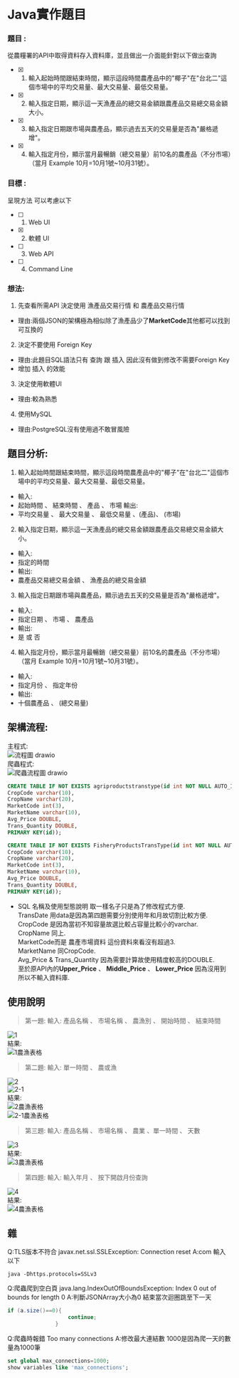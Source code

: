 # Java實作題目
### 題目 : 
從農糧署的API中取得資料存入資料庫，並且做出一介面能針對以下做出查詢

- [x] 1. 輸入起始時間跟結束時間，顯示這段時間農產品中的"椰子"在"台北二"這個市場中的平均交易量、最大交易量、最低交易量。
- [x] 2. 輸入指定日期，顯示這一天漁產品的總交易金額跟農產品交易總交易金額大小。
- [x] 3. 輸入指定日期跟市場與農產品，顯示過去五天的交易量是否為"嚴格遞增"。
- [x] 4. 輸入指定月份，顯示當月最暢銷（總交易量）前10名的農產品（不分市場）（當月 Example 10月=10月1號~10月31號）。
### 目標 : 
呈現方法 可以考慮以下
- [ ] 1. Web UI
- [x] 2. 軟體 UI
- [ ] 3. Web API
- [ ] 4. Command Line
### 想法:
1. 先查看所需API 決定使用 漁產品交易行情 和 農產品交易行情 
- 理由:兩個JSON的架構極為相似除了漁產品少了**MarketCode**其他都可以找到可互換的 
2. 決定不要使用 Foreign Key
- 理由:此題目SQL語法只有 查詢 跟 插入 因此沒有做到修改不需要Foreign Key
- 增加 插入 的效能
3. 決定使用軟體UI
- 理由:較為熟悉
4. 使用MySQL 
- 理由:PostgreSQL沒有使用過不敢冒風險
## 題目分析:
1. 輸入起始時間跟結束時間，顯示這段時間農產品中的"椰子"在"台北二"這個市場中的平均交易量、最大交易量、最低交易量。
- 輸入: 
- 起始時間 、 結束時間 、 產品 、 市場
輸出: 
- 平均交易量 、 最大交易量 、 最低交易量 、(產品)、 (市場)
2. 輸入指定日期，顯示這一天漁產品的總交易金額跟農產品交易總交易金額大小。
- 輸入: 
-  指定的時間
- 輸出:
- 農產品交易總交易金額 、 漁產品的總交易金額
3. 輸入指定日期跟市場與農產品，顯示過去五天的交易量是否為"嚴格遞增"。
- 輸入:
- 指定日期 、 市場 、 農產品
- 輸出:  
- 是 或 否
4. 輸入指定月份，顯示當月最暢銷（總交易量）前10名的農產品（不分市場）（當月 Example 10月=10月1號~10月31號）。
- 輸入:
- 指定月份 、 指定年份
- 輸出:
- 十個農產品 、 (總交易量)
## 架構流程:
主程式:<br>
![流程圖 drawio](https://user-images.githubusercontent.com/77679082/148413297-606e65c7-7665-4a9e-a567-fad84584ca1a.png)  
爬蟲程式:<br>
![爬蟲流程圖 drawio](https://user-images.githubusercontent.com/77679082/148483350-85f0dcf4-f9ac-4cf5-b442-0494bd942a7f.png)  
```sql
CREATE TABLE IF NOT EXISTS agriproductstranstype(id int NOT NULL AUTO_INCREMENT, TransDate date, 
CropCode varchar(10), 
CropName varchar(20),
MarketCode int(3),
MarketName varchar(10),
Avg_Price DOUBLE,
Trans_Quantity DOUBLE,
PRIMARY KEY(id));
```
```sql
CREATE TABLE IF NOT EXISTS FisheryProductsTransType(id int NOT NULL AUTO_INCREMENT, TransDate date, 
CropCode varchar(10), 
CropName varchar(20),
MarketCode int(3),
MarketName varchar(10),
Avg_Price DOUBLE,
Trans_Quantity DOUBLE,
PRIMARY KEY(id));
```
- SQL 名稱及使用型態說明
取一樣名子只是為了修改程式方便.  
TransDate 用data是因為第四題需要分別使用年和月故切割比較方便.  
CropCode 是因為當初不知容量故選比較占容量比較小的varchar.  
CropName 同上.  
MarketCode而是 農產市場資料 這份資料來看沒有超過3.  
MarketName 同CropCode.  
Avg_Price & Trans_Quantity 因為需要計算故使用精度較高的DOUBLE.  
至於原API內的**Upper_Price** 、 **Middle_Price** 、 **Lower_Price** 因為沒用到所以不輸入資料庫.  





## 使用說明
> 第一題:
> 輸入: 產品名稱 、 市場名稱 、 農漁別 、 開始時間 、 結束時間

![1](https://user-images.githubusercontent.com/77679082/148412834-96a5b093-2b3c-49ae-bd09-0de24d3fd2ad.png)  
結果:<br>
![1農漁表格](https://user-images.githubusercontent.com/77679082/148412982-bcef16f9-cefe-4ea5-bcbe-10b796545ee6.png)  

> 第二題:
> 輸入: 單一時間 、 農或漁

![2](https://user-images.githubusercontent.com/77679082/148413085-7ff3a0a5-4af9-4446-80ad-0886d01237dd.png)  
![2-1](https://user-images.githubusercontent.com/77679082/148413110-99680ee2-c779-43cc-adbe-2a37d47251cd.png)  
結果:<br>
![2農漁表格](https://user-images.githubusercontent.com/77679082/148413173-b24f4abd-a063-40bb-ac7b-48e829a3fc66.png)  
![2-1農漁表格](https://user-images.githubusercontent.com/77679082/148413177-5bdfd75f-5015-4050-bf62-3cb2864f179c.png)  
> 第三題:
> 輸入: 產品名稱 、 市場名稱 、 農業 、單一時間 、 天數

![3](https://user-images.githubusercontent.com/77679082/148413277-9af84335-ff2f-4023-bbcc-97bff97940eb.png)  
結果:<br>
![3農漁表格](https://user-images.githubusercontent.com/77679082/148413288-e602a341-0d74-48da-b6ca-ae6c4a84d566.png)  
> 第四題:
> 輸入: 輸入年月 、 按下開啟月份查詢

![4](https://user-images.githubusercontent.com/77679082/148413292-354e450e-3297-4fee-bd5f-82b3ebc64bd3.png)  
結果:<br>
![4農漁表格](https://user-images.githubusercontent.com/77679082/148413294-5dceab08-4ca1-4d79-80a3-be0d05eb6201.png)  
## 雜
Q:TLS版本不符合
javax.net.ssl.SSLException: Connection reset
A:com 輸入以下
```undefined
java -Dhttps.protocols=SSLv3
```
Q:爬蟲爬到空白頁
java.lang.IndexOutOfBoundsException: Index 0 out of bounds for length 0
A:判斷JSONArray大小為0 結束當次迴圈跳至下一天
 ```java
 if (a.size()==0){
                    continue;
                }
```
Q:爬蟲時報錯
Too many connections
A:修改最大連結數 1000是因為爬一天的數量為1000筆
```sql
set global max_connections=1000;
show variables like 'max_connections';
```